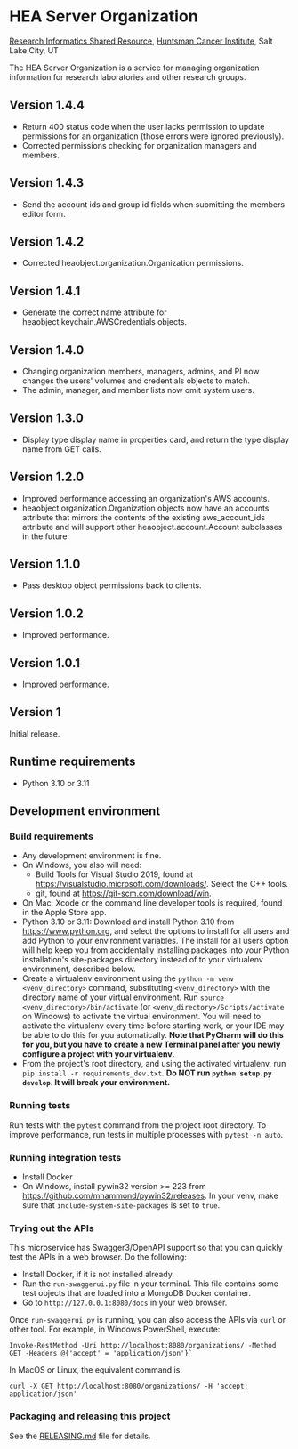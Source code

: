 # HEA Server Organization
[Research Informatics Shared Resource](https://risr.hci.utah.edu), [Huntsman Cancer Institute](https://hci.utah.edu),
Salt Lake City, UT

The HEA Server Organization is a service for managing organization information for research laboratories and other research groups.

## Version 1.4.4
* Return 400 status code when the user lacks permission to update permissions for an organization (those errors were ignored previously).
* Corrected permissions checking for organization managers and members.

## Version 1.4.3
* Send the account ids and group id fields when submitting the members editor form.

## Version 1.4.2
* Corrected heaobject.organization.Organization permissions.

## Version 1.4.1
* Generate the correct name attribute for heaobject.keychain.AWSCredentials objects.

## Version 1.4.0
* Changing organization members, managers, admins, and PI now changes the users' volumes and credentials objects to
match.
* The admin, manager, and member lists now omit system users.

## Version 1.3.0
* Display type display name in properties card, and return the type display name from GET calls.

## Version 1.2.0
* Improved performance accessing an organization's AWS accounts.
* heaobject.organization.Organization objects now have an accounts attribute that mirrors the contents of the existing
aws_account_ids attribute and will support other heaobject.account.Account subclasses in the future.

## Version 1.1.0
* Pass desktop object permissions back to clients.

## Version 1.0.2
* Improved performance.

## Version 1.0.1
* Improved performance.

## Version 1
Initial release.

## Runtime requirements
* Python 3.10 or 3.11

## Development environment

### Build requirements
* Any development environment is fine.
* On Windows, you also will need:
    * Build Tools for Visual Studio 2019, found at https://visualstudio.microsoft.com/downloads/. Select the C++ tools.
    * git, found at https://git-scm.com/download/win.
* On Mac, Xcode or the command line developer tools is required, found in the Apple Store app.
* Python 3.10 or 3.11: Download and install Python 3.10 from https://www.python.org, and select the options to install
for all users and add Python to your environment variables. The install for all users option will help keep you from
accidentally installing packages into your Python installation's site-packages directory instead of to your virtualenv
environment, described below.
* Create a virtualenv environment using the `python -m venv <venv_directory>` command, substituting `<venv_directory>`
with the directory name of your virtual environment. Run `source <venv_directory>/bin/activate` (or `<venv_directory>/Scripts/activate` on Windows) to activate the virtual
environment. You will need to activate the virtualenv every time before starting work, or your IDE may be able to do
this for you automatically. **Note that PyCharm will do this for you, but you have to create a new Terminal panel
after you newly configure a project with your virtualenv.**
* From the project's root directory, and using the activated virtualenv, run
  `pip install -r requirements_dev.txt`. **Do NOT run `python setup.py develop`. It will break your environment.**

### Running tests
Run tests with the `pytest` command from the project root directory. To improve performance, run tests in multiple
processes with `pytest -n auto`.

### Running integration tests
* Install Docker
* On Windows, install pywin32 version >= 223 from https://github.com/mhammond/pywin32/releases. In your venv, make sure that
`include-system-site-packages` is set to `true`.

### Trying out the APIs
This microservice has Swagger3/OpenAPI support so that you can quickly test the APIs in a web browser. Do the following:
* Install Docker, if it is not installed already.
* Run the `run-swaggerui.py` file in your terminal. This file contains some test objects that are loaded into a MongoDB
  Docker container.
* Go to `http://127.0.0.1:8080/docs` in your web browser.

Once `run-swaggerui.py` is running, you can also access the APIs via `curl` or other tool. For example, in Windows
PowerShell, execute:
```
Invoke-RestMethod -Uri http://localhost:8080/organizations/ -Method GET -Headers @{'accept' = 'application/json'}`
```
In MacOS or Linux, the equivalent command is:
```
curl -X GET http://localhost:8080/organizations/ -H 'accept: application/json'
```

### Packaging and releasing this project
See the [RELEASING.md](RELEASING.md) file for details.
